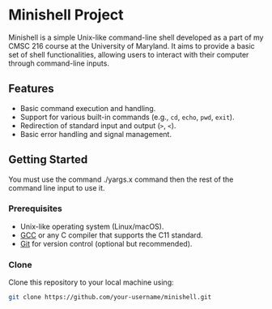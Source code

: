 # Minishell Project

Minishell is a simple Unix-like command-line shell developed as a part of my CMSC 216 course at the University of Maryland. It aims to provide a basic set of shell functionalities, allowing users to interact with their computer through command-line inputs. 
## Features

- Basic command execution and handling.
- Support for various built-in commands (e.g., `cd`, `echo`, `pwd`, `exit`).
- Redirection of standard input and output (`>`, `<`).
- Basic error handling and signal management.

## Getting Started

You must use the command ./yargs.x command then the rest of the command line input to use it. 


### Prerequisites

- Unix-like operating system (Linux/macOS).
- [GCC](https://gcc.gnu.org/) or any C compiler that supports the C11 standard.
- [Git](https://git-scm.com/) for version control (optional but recommended).

### Clone

Clone this repository to your local machine using:

```bash
git clone https://github.com/your-username/minishell.git
